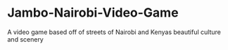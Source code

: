 # Jambo-Nairobi-Video-Game
A video game based off of streets of Nairobi and Kenyas beautiful culture and scenery 
